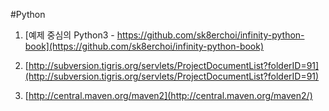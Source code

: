 #Python

1. [예제 중심의 Python3 - https://github.com/sk8erchoi/infinity-python-book](https://github.com/sk8erchoi/infinity-python-book)

2. [http://subversion.tigris.org/servlets/ProjectDocumentList?folderID=91](http://subversion.tigris.org/servlets/ProjectDocumentList?folderID=91)

3. [http://central.maven.org/maven2](http://central.maven.org/maven2/)

